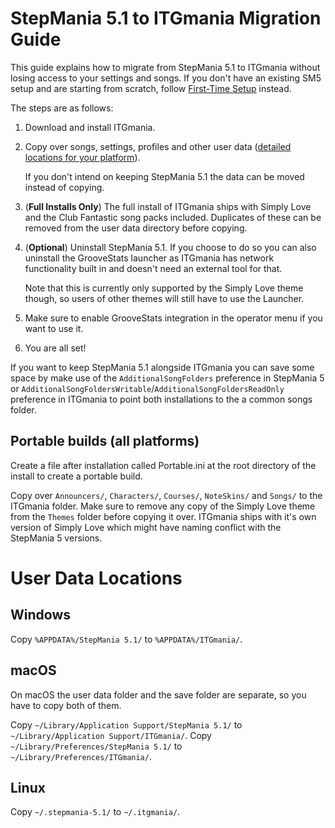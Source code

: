 StepMania 5.1 to ITGmania Migration Guide
=========================================

This guide explains how to migrate from StepMania 5.1 to ITGmania without losing access to your settings and songs. If you don't have an existing SM5 setup and are starting from scratch, follow [First-Time Setup](./first_time_setup.md) instead.

The steps are as follows:

1. Download and install ITGmania.
2. Copy over songs, settings, profiles and other user data ([detailed locations for your platform](#user-data-locations)).
   
   If you don't intend on keeping StepMania 5.1 the data can be moved instead of copying.
3. (**Full Installs Only**) The full install of ITGmania ships with Simply Love and the Club Fantastic song packs included. Duplicates of these can be removed from the user data directory before copying.
4. (**Optional**) Uninstall StepMania 5.1.
   If you choose to do so you can also uninstall the GrooveStats launcher as ITGmania has network functionality built in and doesn't need an external tool for that. 
   
   Note that this is currently only supported by the Simply Love theme though, so users of other themes will still have to use the Launcher.
5. Make sure to enable GrooveStats integration in the operator menu if you want to use it.
6. You are all set!

If you want to keep StepMania 5.1 alongside ITGmania you can save some space by make use of the `AdditionalSongFolders` preference in StepMania 5 or `AdditionalSongFoldersWritable`/`AdditionalSongFoldersReadOnly` preference in ITGmania to point both installations to the a common songs folder.

## Portable builds (all platforms)

Create a file after installation called Portable.ini at the root directory of the install to create a portable build.

Copy over `Announcers/`, `Characters/`, `Courses/`, `NoteSkins/` and `Songs/` to the ITGmania folder.
Make sure to remove any copy of the Simply Love theme from the `Themes` folder before copying it over. ITGmania ships with it's own version of Simply Love which might have naming conflict with the StepMania 5 versions.

# User Data Locations

## Windows

Copy `%APPDATA%/StepMania 5.1/` to `%APPDATA%/ITGmania/`.

## macOS

On macOS the user data folder and the save folder are separate, so you have to copy both of them.

Copy `~/Library/Application Support/StepMania 5.1/` to `~/Library/Application Support/ITGmania/`.
Copy `~/Library/Preferences/StepMania 5.1/` to `~/Library/Preferences/ITGmania/`.

## Linux

Copy `~/.stepmania-5.1/` to `~/.itgmania/`.
